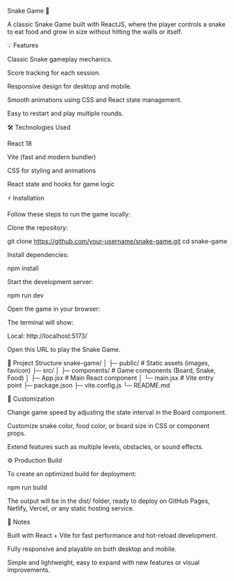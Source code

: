 
Snake Game 🐍

A classic Snake Game built with ReactJS, where the player controls a snake to eat food and grow in size without hitting the walls or itself.

💡 Features

Classic Snake gameplay mechanics.

Score tracking for each session.

Responsive design for desktop and mobile.

Smooth animations using CSS and React state management.

Easy to restart and play multiple rounds.

🛠️ Technologies Used

React 18

Vite (fast and modern bundler)

CSS for styling and animations

React state and hooks for game logic

⚡ Installation

Follow these steps to run the game locally:

Clone the repository:

git clone https://github.com/your-username/snake-game.git
cd snake-game


Install dependencies:

npm install


Start the development server:

npm run dev


Open the game in your browser:

The terminal will show:

Local:   http://localhost:5173/


Open this URL to play the Snake Game.

📂 Project Structure
snake-game/
│
├─ public/           # Static assets (images, favicon)
├─ src/
│   ├─ components/   # Game components (Board, Snake, Food)
│   ├─ App.jsx       # Main React component
│   └─ main.jsx      # Vite entry point
├─ package.json
├─ vite.config.js
└─ README.md

🎨 Customization

Change game speed by adjusting the state interval in the Board component.

Customize snake color, food color, or board size in CSS or component props.

Extend features such as multiple levels, obstacles, or sound effects.

⚙️ Production Build

To create an optimized build for deployment:

npm run build


The output will be in the dist/ folder, ready to deploy on GitHub Pages, Netlify, Vercel, or any static hosting service.

📌 Notes

Built with React + Vite for fast performance and hot-reload development.

Fully responsive and playable on both desktop and mobile.

Simple and lightweight, easy to expand with new features or visual improvements.

